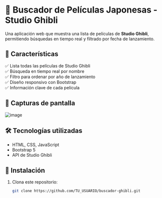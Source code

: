 # 🎥 Buscador de Películas Japonesas - Studio Ghibli  

Una aplicación web que muestra una lista de películas de **Studio Ghibli**, permitiendo búsquedas en tiempo real y filtrado por fecha de lanzamiento.  

## 🚀 Características  
✅ Lista todas las películas de Studio Ghibli  
✅ Búsqueda en tiempo real por nombre  
✅ Filtro para ordenar por año de lanzamiento  
✅ Diseño responsivo con Bootstrap  
✅ Información clave de cada película  

## 📸 Capturas de pantalla  
![image](https://github.com/user-attachments/assets/8c915b30-7a9f-4d1f-b4d6-eceb37ada1bd)


## 🛠️ Tecnologías utilizadas  
- HTML, CSS, JavaScript  
- Bootstrap 5  
- API de Studio Ghibli  

## 🔧 Instalación  
1. Clona este repositorio:  
   ```bash
   git clone https://github.com/TU_USUARIO/buscador-ghibli.git
